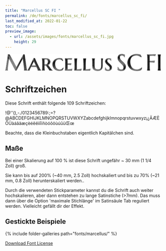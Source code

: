 ```yaml
---
title: "Marcellus SC FI "
permalink: /de/fonts/marcellus_sc_fi/
last_modified_at: 2022-01-22
toc: false
preview_image:
  - url: /assets/images/fonts/marcellus_sc_fi.jpg
    height: 29
---
```

![MarcellusSCFI](/assets/images/fonts/marcellus_sc_fi.jpg)

# Schriftzeichen

Diese Schrift enthält folgende 109 Schriftzeichen:
	
!@'’(),-./0123456789:;=?@ABCDEFGHIJKLMNOPQRSTUVWXYZabcdefghijklmnopqrstuvwxyz¡¿ÄÆÈÖÜàáâäæçèéêëìíîïñòóôöùúûüŒœ

Beachte, dass die Kleinbuchstaben eigentlich Kapitälchen sind.

## Maße

Bei einer Skalierung auf 100 % ist diese Schrift ungefähr ~ 30 mm (1 1/4 Zoll) groß.

Sie kann bis auf 200% (~40 mm, 2.5 Zoll) hochskaliert und bis zu 70% (~21 mm, 0.8 Zoll) herunterskaliert werden..

Durch die verwendeten Stickparameter kannst du die Schrift auch weiter hochskalieren, aber dann entstehen zu lange Satinstiche (>7mm). Das muss dann über die Option 'maximale Stichlänge' im Satinsäule Tab reguliert werden. Vielleicht gefällt dir der Effekt. 



## Gestickte Beispiele


{% include folder-galleries path="fonts/marcellus/" %}

[Download Font License](https://github.com/inkstitch/inkstitch/tree/main/fonts/marcelusSC_FI/LICENSE)
